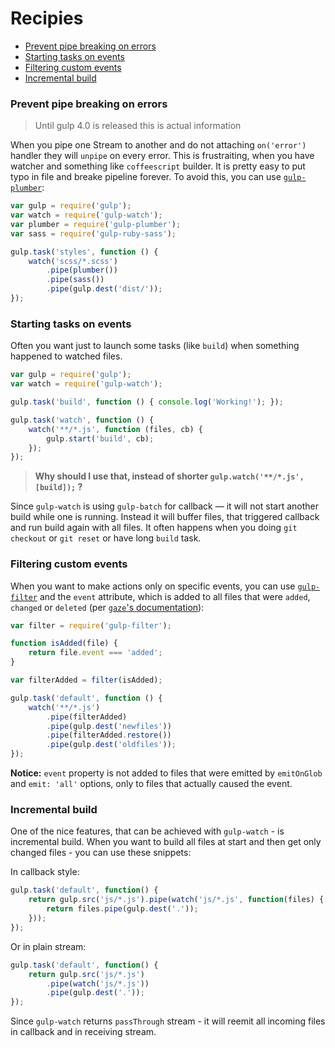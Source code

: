 # Recipies

 * [Prevent pipe breaking on errors](#prevent-pipe-breaking-on-errors)
 * [Starting tasks on events](#starting-tasks-on-events)
 * [Filtering custom events](#filtering-custom-events)
 * [Incremental build](#incremental-build)

### Prevent pipe breaking on errors

> Until gulp 4.0 is released this is actual information

When you pipe one Stream to another and do not attaching `on('error')` handler they will `unpipe` on every error. This is frustraiting, when you have watcher and something like `coffeescript` builder. It is pretty easy to put typo in file and breake pipeline forever. To avoid this, you can use [`gulp-plumber`](https://github.com/floatdrop/gulp-plumber):

```js
var gulp = require('gulp');
var watch = require('gulp-watch');
var plumber = require('gulp-plumber');
var sass = require('gulp-ruby-sass');

gulp.task('styles', function () {  
    watch('scss/*.scss')
        .pipe(plumber())
        .pipe(sass())
        .pipe(gulp.dest('dist/'));
});
```

### Starting tasks on events

Often you want just to launch some tasks (like `build`) when something happened to watched files.

```js
var gulp = require('gulp');
var watch = require('gulp-watch');

gulp.task('build', function () { console.log('Working!'); });

gulp.task('watch', function () {
    watch('**/*.js', function (files, cb) {
        gulp.start('build', cb);
    });
});
```

> __Why should I use that, instead of shorter `gulp.watch('**/*.js', [build]);` ?__

Since `gulp-watch` is using `gulp-batch` for callback — it will not start another build while one is running. Instead it will buffer files, that triggered callback and run build again with all files. It often happens when you doing `git checkout` or `git reset` or have long `build` task.

### Filtering custom events

When you want to make actions only on specific events, you can use [`gulp-filter`](https://github.com/sindresorhus/gulp-filter) and the `event` attribute, which is added to all files that were `added`, `changed` or `deleted` (per [`gaze`'s documentation](https://github.com/shama/gaze#events)):

```js
var filter = require('gulp-filter');

function isAdded(file) {
    return file.event === 'added';
}

var filterAdded = filter(isAdded);

gulp.task('default', function () {
    watch('**/*.js')
        .pipe(filterAdded)
        .pipe(gulp.dest('newfiles'))
        .pipe(filterAdded.restore())
        .pipe(gulp.dest('oldfiles'));
});
```

**Notice:** `event` property is not added to files that were emitted by `emitOnGlob` and `emit: 'all'` options, only to files that actually caused the event.

### Incremental build

One of the nice features, that can be achieved with `gulp-watch` - is incremental build.
When you want to build all files at start and then get only changed files - you can use these snippets:

In callback style:

```js
gulp.task('default', function() {
    return gulp.src('js/*.js').pipe(watch('js/*.js', function(files) {
        return files.pipe(gulp.dest('.'));
    }));
});
```

Or in plain stream:

```js
gulp.task('default', function() {
    return gulp.src('js/*.js')
        .pipe(watch('js/*.js'))
        .pipe(gulp.dest('.'));
});
```

Since `gulp-watch` returns `passThrough` stream - it will reemit all incoming files in callback and in receiving stream.
